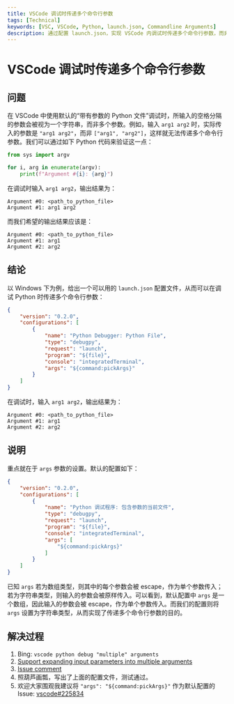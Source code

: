 ```yaml
---
title: VSCode 调试时传递多个命令行参数
tags: [Technical]
keywords: [VSC, VSCode, Python, launch.json, Commandline Arguments]
description: 通过配置 launch.json，实现 VSCode 内调试时传递多个命令行参数，而非仅传入一个字符串参数。
---
```


# VSCode 调试时传递多个命令行参数

## 问题

在 VSCode 中使用默认的“带有参数的 Python 文件”调试时，所输入的空格分隔的参数会被视为一个字符串，而非多个参数。例如，输入 `arg1 arg2` 时，实际传入的参数是 `"arg1 arg2"`，而非 `["arg1", "arg2"]`，这样就无法传递多个命令行参数。我们可以通过如下 Python 代码来验证这一点：

```python
from sys import argv

for i, arg in enumerate(argv):
    print(f"Argument #{i}: {arg}")
```

在调试时输入 `arg1 arg2`，输出结果为：

```plaintext
Argument #0: <path_to_python_file>
Argument #1: arg1 arg2
```

而我们希望的输出结果应该是：

```plaintext
Argument #0: <path_to_python_file>
Argument #1: arg1
Argument #2: arg2
```

## 结论

以 Windows 下为例，给出一个可以用的 `launch.json` 配置文件，从而可以在调试 Python 时传递多个命令行参数：

```json
{
    "version": "0.2.0",
    "configurations": [
        {
            "name": "Python Debugger: Python File",
            "type": "debugpy",
            "request": "launch",
            "program": "${file}",
            "console": "integratedTerminal",
            "args": "${command:pickArgs}"
        }
    ]
}
```

在调试时，输入 `arg1 arg2`，输出结果为：

```plaintext
Argument #0: <path_to_python_file>
Argument #1: arg1
Argument #2: arg2
```

## 说明

重点就在于 `args` 参数的设置。默认的配置如下：

```json
{
    "version": "0.2.0",
    "configurations": [
        {
            "name": "Python 调试程序: 包含参数的当前文件",
            "type": "debugpy",
            "request": "launch",
            "program": "${file}",
            "console": "integratedTerminal",
            "args": [
                "${command:pickArgs}"
            ]
        }
    ]
}
```

已知 `args` 若为数组类型，则其中的每个参数会被 escape，作为单个参数传入；若为字符串类型，则输入的参数会被原样传入。可以看到，默认配置中 `args` 是一个数组，因此输入的参数会被 escape，作为单个参数传入。而我们的配置则将 `args` 设置为字符串类型，从而实现了传递多个命令行参数的目的。

## 解决过程

1. Bing: `vscode python debug "multiple" arguments`
2. [Support expanding input parameters into multiple arguments](https://github.com/microsoft/vscode/issues/83678)
3. [Issue comment](https://github.com/microsoft/vscode/issues/83678#issuecomment-1236381454)
4. 照葫芦画瓢，写出了上面的配置文件，测试通过。
5. 欢迎大家围观我建议将 `"args": "${command:pickArgs}"` 作为默认配置的 Issue: [vscode#225834](https://github.com/microsoft/vscode/issues/225834)
